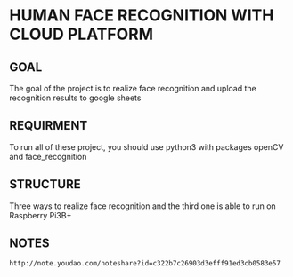 # HUMAN FACE RECOGNITION WITH CLOUD PLATFORM
## GOAL
The goal of the project is to realize face recognition and upload the recognition results to google sheets
## REQUIRMENT
To run all of these project, you should use python3 with packages openCV and face_recognition
## STRUCTURE
Three ways to realize face recognition and the third one is able to run on Raspberry Pi3B+
## NOTES
    http://note.youdao.com/noteshare?id=c322b7c26903d3efff91ed3cb0583e57
